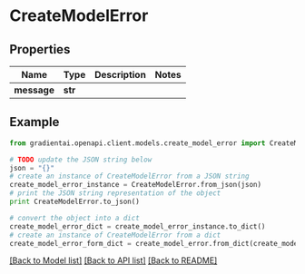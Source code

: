 # CreateModelError


## Properties
Name | Type | Description | Notes
------------ | ------------- | ------------- | -------------
**message** | **str** |  | 

## Example

```python
from gradientai.openapi.client.models.create_model_error import CreateModelError

# TODO update the JSON string below
json = "{}"
# create an instance of CreateModelError from a JSON string
create_model_error_instance = CreateModelError.from_json(json)
# print the JSON string representation of the object
print CreateModelError.to_json()

# convert the object into a dict
create_model_error_dict = create_model_error_instance.to_dict()
# create an instance of CreateModelError from a dict
create_model_error_form_dict = create_model_error.from_dict(create_model_error_dict)
```
[[Back to Model list]](../README.md#documentation-for-models) [[Back to API list]](../README.md#documentation-for-api-endpoints) [[Back to README]](../README.md)


